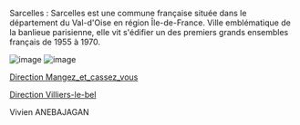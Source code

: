 
Sarcelles : 
Sarcelles est une commune française située dans le département du Val-d'Oise en région Île-de-France. Ville emblématique de la banlieue parisienne, elle vit s'édifier un des premiers grands ensembles français de 1955 à 1970.

![image](https://user-images.githubusercontent.com/92915052/198046909-c03493a1-52a1-44f9-a6b8-541eb300fbb0.png)
![image](https://user-images.githubusercontent.com/92915052/198046983-538d41ac-134f-4d4a-a96e-ef95df755213.png)


<a href="https://github.com/gavet92/LABY/blob/main/Mangez_et_cassez_vous.md">Direction Mangez_et_cassez_vous</a><br>

<a href="https://github.com/gavet92/LABY/blob/main/Villiers-le-bel.md">Direction Villiers-le-bel</a><br>


Vivien ANEBAJAGAN
